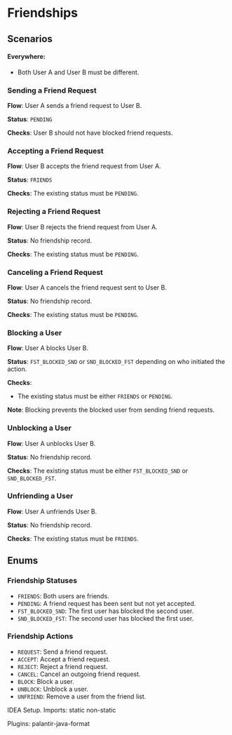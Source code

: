 # Friendships

## Scenarios

#### Everywhere:

- Both User A and User B must be different.

### Sending a Friend Request

**Flow**: User A sends a friend request to User B.

**Status**: `PENDING`

**Checks**: User B should not have blocked friend requests.

### Accepting a Friend Request

**Flow**: User B accepts the friend request from User A.

**Status**: `FRIENDS`

**Checks**: The existing status must be `PENDING`.

### Rejecting a Friend Request

**Flow**: User B rejects the friend request from User A.

**Status**: No friendship record.

**Checks**: The existing status must be `PENDING`.

### Canceling a Friend Request

**Flow**: User A cancels the friend request sent to User B.

**Status**: No friendship record.

**Checks**: The existing status must be `PENDING`.

### Blocking a User

**Flow**: User A blocks User B.

**Status**: `FST_BLOCKED_SND` or `SND_BLOCKED_FST` depending on who initiated the action.

**Checks**:
- The existing status must be either `FRIENDS` or `PENDING`.

**Note**: Blocking prevents the blocked user from sending friend requests.

### Unblocking a User

**Flow**: User A unblocks User B.

**Status**: No friendship record.

**Checks**: The existing status must be either `FST_BLOCKED_SND` or `SND_BLOCKED_FST`.

### Unfriending a User

**Flow**: User A unfriends User B.

**Status**: No friendship record.

**Checks**: The existing status must be `FRIENDS`.

## Enums

### Friendship Statuses

- `FRIENDS`: Both users are friends.
- `PENDING`: A friend request has been sent but not yet accepted.
- `FST_BLOCKED_SND`: The first user has blocked the second user.
- `SND_BLOCKED_FST`: The second user has blocked the first user.

### Friendship Actions

- `REQUEST`: Send a friend request.
- `ACCEPT`: Accept a friend request.
- `REJECT`: Reject a friend request.
- `CANCEL`: Cancel an outgoing friend request.
- `BLOCK`: Block a user.
- `UNBLOCK`: Unblock a user.
- `UNFRIEND`: Remove a user from the friend list.

IDEA Setup.
Imports:
static
<empty line>
non-static

Plugins:
palantir-java-format
